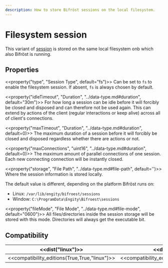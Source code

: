 ```yaml
---
description: How to store Bifröst sessions on the local filesystem.
---
```


# Filesystem session

This variant of [session](index.md) is stored on the same local filesystem onb which also Bifröst is running.

## Properties

<<property("type", "Session Type", default="fs")>>
Can be set to `fs` to enable the filesystem session. If absent, `fs` is always chosen by default.

<<property("idleTimeout", "Duration", "../data-type.md#duration", default="30m")>>
For how long a session can be idle before it will forcibly be closed and disposed and can therefore not be used again. This can extend by actions of the client (regular interactions or keep alive) across all of client's connections.

<<property("maxTimeout", "Duration", "../data-type.md#duration", default=0)>>
The maximum duration of a session before it will forcibly be closed and disposed regardless whether there are actions or not.

<<property("maxConnections", "uint16", "../data-type.md#duration", default=0)>>
The maximum amount of parallel connections of one session. Each new connecting connection will be instantly closed.

<<property("storage", "File Path", "../data-type.md#file-path", default='<os specific>')>>
Where the session information is stored locally.

The default value is different, depending on the platform Bifröst runs on:

* Linux: `/var/lib/engity/bifroest/sessions`
* Window: `C:\ProgramData\Engity\Bifroest\sessions`

<<property("fileMode", "File Mode", "../data-type.md#file-mode", default="0600")>>
All files/directories inside the session storage will be stored with this mode. Directories will always get the executable bit.

## Compatibility

| <<dist("linux")>> | <<dist("windows")>> |
| - | - |
| <<compatibility_editions(True,True,"linux")>> | <<compatibility_editions(True,None,"windows")>> |

